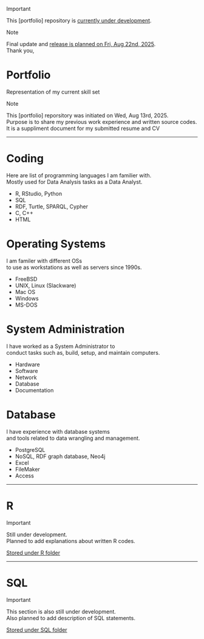 > [!IMPORTANT]
> This [portfolio] repository is <ins>currently under development</ins>.

> [!NOTE]
> Final update and <ins>release is planned on Fri, Aug 22nd, 2025</ins>.  
> Thank you,

# Portfolio
Representation of my current skill set

> [!NOTE]
> This [portfolio] reporsitory was initiated on Wed, Aug 13rd, 2025.  
> Purpose is to share my previous work experience and written source codes.  
> It is a suppliment document for my submitted resume and CV

---

# Coding

Here are list of programming languages I am familier with.  
Mostly used for Data Analysis tasks as a Data Analyst.

- R, RStudio, Python
- SQL
- RDF, Turtle, SPARQL, Cypher
- C, C++
- HTML

# Operating Systems

I am familer with different OSs  
to use as workstations as well as servers since 1990s.

- FreeBSD
- UNIX, Linux (Slackware)
- Mac OS
- Windows
- MS-DOS

# System Administration

I have worked as a System Administrator to  
conduct tasks such as, build, setup, and maintain computers. 

- Hardware
- Software
- Network
- Database
- Documentation

# Database

I have experience with database systems  
and tools related to data wrangling and management. 

- PostgreSQL
- NoSQL, RDF graph database, Neo4j
- Excel
- FileMaker
- Access

---

# R

> [!IMPORTANT]
> Still under development.  
> Planned to add explanations about written R codes.


[Stored under R folder](https://github.com/stonynots/portfolio/tree/main/R)

---

# SQL

> [!IMPORTANT]
> This section is also still under development.  
> Also planned to add description of SQL statements.

[Stored under SQL folder](https://github.com/stonynots/portfolio/tree/main/SQL)
